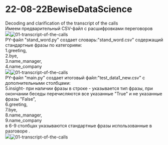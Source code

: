 # 22-08-22BewiseDataScience
Decoding and clarification of the transcript of the calls\
Имеем предварительный CSV-файл с расшифровками переговоров\
<img src="https://ibb.co/GJrr25y"><img src="https://i.ibb.co/7z00W1P/01-transcript-of-the-calls.jpg" alt="01-transcript-of-the-calls" alt="transcript-of-the-calls">
\
PY-файл "stand_word.py"  создает словарь:"stand_word.csv" содержащий стандартные фразы по категориям:\
1.greeting,\
2.bye,\
3.name_manager,\
4.name_company\
<img src="https://ibb.co/jkGKSzM"><img src="https://i.ibb.co/PG4pdMh/02-dictionary-of-expressions.jpg" alt="01-transcript-of-the-calls" alt="dictionary-of-expressions">
\
PY-файл "main.py"  создает итоговый файл:"test_data1_new.csv" с дополнительными столбцами:\
5.insight- при наличии фразы в строке - указывается тип фразы, при окончании беседы перечисляются все указанные "True" и не указанные фразы "False",\
6.greeting,\
7.bye,\
8.name_manager,\
9.name_company\
в 6-9 столбцах указываются стандартные фразы использованные в разговоре .\
<img src="https://ibb.co/m4VMdtW"><img src="https://i.ibb.co/QM31hnw/03-file-finish.jpg" alt="01-transcript-of-the-calls" alt="file-finish">
